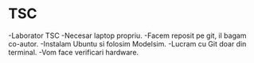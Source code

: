 # TSC
-Laborator TSC
-Necesar laptop propriu.
-Facem reposit pe git, il bagam co-autor. 
-Instalam Ubuntu si folosim Modelsim.
-Lucram cu Git doar din terminal.
-Vom face verificari hardware.
